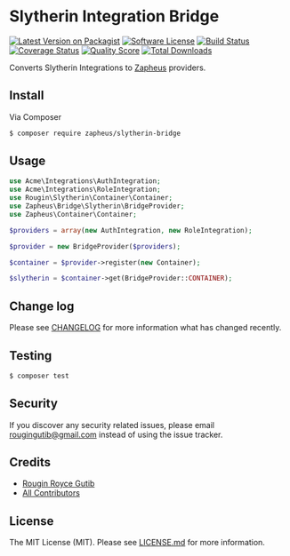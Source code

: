 # Slytherin Integration Bridge

[![Latest Version on Packagist][ico-version]][link-packagist]
[![Software License][ico-license]](LICENSE.md)
[![Build Status][ico-travis]][link-travis]
[![Coverage Status][ico-scrutinizer]][link-scrutinizer]
[![Quality Score][ico-code-quality]][link-code-quality]
[![Total Downloads][ico-downloads]][link-downloads]

Converts Slytherin Integrations to [Zapheus](https://github.com/zapheus/zapheus) providers.

## Install

Via Composer

``` bash
$ composer require zapheus/slytherin-bridge
```

## Usage

``` php
use Acme\Integrations\AuthIntegration;
use Acme\Integrations\RoleIntegration;
use Rougin\Slytherin\Container\Container;
use Zapheus\Bridge\Slytherin\BridgeProvider;
use Zapheus\Container\Container;

$providers = array(new AuthIntegration, new RoleIntegration);

$provider = new BridgeProvider($providers);

$container = $provider->register(new Container);

$slytherin = $container->get(BridgeProvider::CONTAINER);
```

## Change log

Please see [CHANGELOG](CHANGELOG.md) for more information what has changed recently.

## Testing

``` bash
$ composer test
```

## Security

If you discover any security related issues, please email rougingutib@gmail.com instead of using the issue tracker.

## Credits

- [Rougin Royce Gutib][link-author]
- [All Contributors][link-contributors]

## License

The MIT License (MIT). Please see [LICENSE.md](LICENSE.md) for more information.

[ico-version]: https://img.shields.io/packagist/v/zapheus/slytherin-bridge.svg?style=flat-square
[ico-license]: https://img.shields.io/badge/license-MIT-brightgreen.svg?style=flat-square
[ico-travis]: https://img.shields.io/travis/zapheus/slytherin-bridge/master.svg?style=flat-square
[ico-scrutinizer]: https://img.shields.io/scrutinizer/coverage/g/zapheus/slytherin-bridge.svg?style=flat-square
[ico-code-quality]: https://img.shields.io/scrutinizer/g/zapheus/slytherin-bridge.svg?style=flat-square
[ico-downloads]: https://img.shields.io/packagist/dt/zapheus/slytherin-bridge.svg?style=flat-square

[link-packagist]: https://packagist.org/packages/zapheus/slytherin-bridge
[link-travis]: https://travis-ci.org/zapheus/slytherin-bridge
[link-scrutinizer]: https://scrutinizer-ci.com/g/zapheus/slytherin-bridge/code-structure
[link-code-quality]: https://scrutinizer-ci.com/g/zapheus/slytherin-bridge
[link-downloads]: https://packagist.org/packages/zapheus/slytherin-bridge
[link-author]: https://github.com/rougin
[link-contributors]: ../../contributors